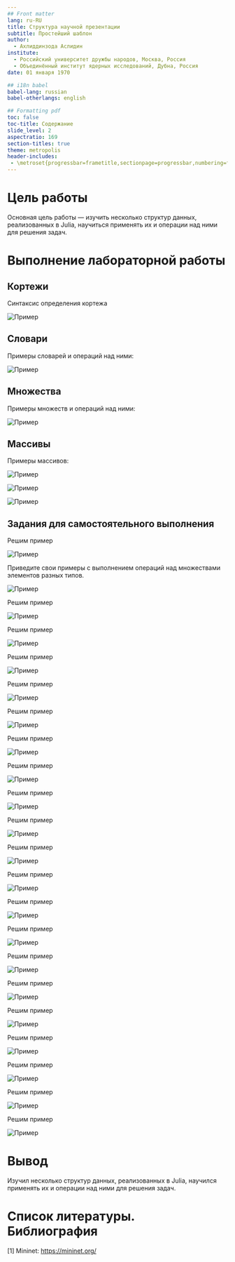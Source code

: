 ```yaml
---
## Front matter
lang: ru-RU
title: Структура научной презентации
subtitle: Простейший шаблон
author:
  - Ахлиддинзода Аслидин
institute:
  - Российский университет дружбы народов, Москва, Россия
  - Объединённый институт ядерных исследований, Дубна, Россия
date: 01 января 1970

## i18n babel
babel-lang: russian
babel-otherlangs: english

## Formatting pdf
toc: false
toc-title: Содержание
slide_level: 2
aspectratio: 169
section-titles: true
theme: metropolis
header-includes:
 - \metroset{progressbar=frametitle,sectionpage=progressbar,numbering=fraction}
---
```


# Цель работы

Основная цель работы — изучить несколько структур данных, реализованных в Julia,
научиться применять их и операции над ними для решения задач.

# Выполнение лабораторной работы

##  Кортежи

Синтаксис определения кортежа

![Пример](image/1.PNG)

## Словари

Примеры словарей и операций над ними:

![Пример](image/2.PNG)

##  Множества

Примеры множеств и операций над ними:

![Пример](image/3.PNG)

##  Массивы

Примеры массивов:

![Пример](image/4.PNG)

![Пример](image/5.PNG)

![Пример](image/6.PNG)

##  Задания для самостоятельного выполнения

Решим пример

![Пример](image/7.PNG)

Приведите свои примеры с выполнением операций над множествами элементов
разных типов.

![Пример](image/8.PNG)

Решим пример

![Пример](image/9.PNG)

Решим пример

![Пример](image/10.PNG)


Решим пример

![Пример](image/11.PNG)

Решим пример

![Пример](image/12.PNG)

Решим пример

![Пример](image/13.PNG)

Решим пример

![Пример](image/14.PNG)

Решим пример

![Пример](image/15.PNG)

Решим пример

![Пример](image/16.PNG)

Решим пример

![Пример](image/17.PNG)

Решим пример

![Пример](image/18.PNG)

Решим пример

![Пример](image/19.PNG)

Решим пример

![Пример](image/20.PNG)

Решим пример

![Пример](image/21.PNG)

Решим пример

![Пример](image/22.PNG)

Решим пример

![Пример](image/23.PNG)

Решим пример

![Пример](image/24.PNG)

Решим пример

![Пример](image/25.PNG)

Решим пример

![Пример](image/26.PNG)

Решим пример

![Пример](image/27.PNG)

Решим пример

![Пример](image/28.PNG)

# Вывод

Изучил несколько структур данных, реализованных в Julia,
научился применять их и операции над ними для решения задач.

# Список литературы. Библиография

[1] Mininet: https://mininet.org/
